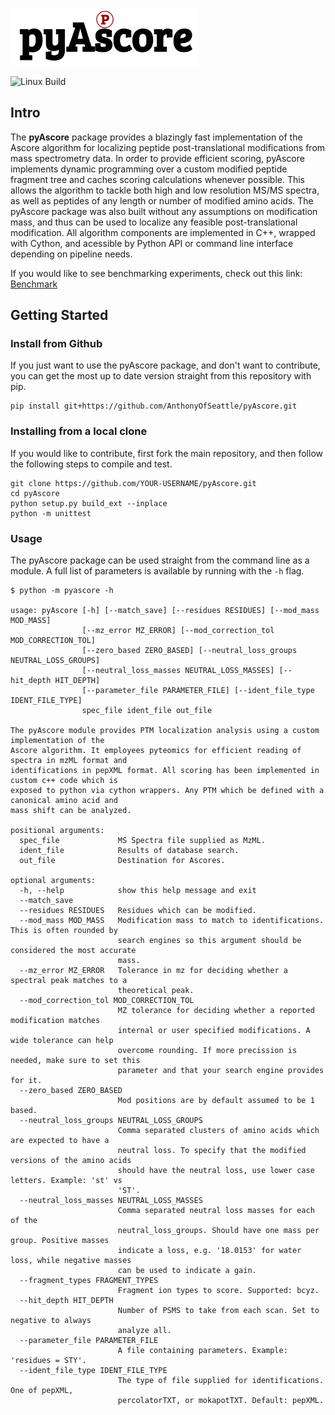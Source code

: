 <img src="https://raw.githubusercontent.com/AnthonyOfSeattle/pyAscore/main/static/logo.png" width="300" title="pyAscore Logo">

![Linux Build](https://github.com/AnthonyOfSeattle/pyAscore/actions/workflows/linux-build.yml/badge.svg)

## Intro

The **pyAscore** package provides a blazingly fast implementation of the Ascore algorithm for localizing peptide post-translational modifications from mass spectrometry data.
In order to provide efficient scoring, pyAscore implements dynamic programming over a custom modified peptide fragment tree and caches scoring calculations whenever possible.
This allows the algorithm to tackle both high and low resolution MS/MS spectra, as well as peptides of any length or number of modified amino acids.
The pyAscore package was also built without any assumptions on modification mass, and thus can be used to localize any feasible post-translational modification.
All algorithm components are implemented in C++, wrapped with Cython, and acessible by Python API or command line interface depending on pipeline needs.

If you would like to see benchmarking experiments, check out this link:
[Benchmark](https://github.com/AnthonyOfSeattle/pyAscore/tree/benchmark/experiments)

## Getting Started

### Install from Github

If you just want to use the pyAscore package, and don't want to contribute, you can get the most up to date version straight from this repository with pip.

```
pip install git+https://github.com/AnthonyOfSeattle/pyAscore.git
```

### Installing from a local clone

If you would like to contribute, first fork the main repository, and then follow the following steps to compile and test.

```
git clone https://github.com/YOUR-USERNAME/pyAscore.git
cd pyAscore
python setup.py build_ext --inplace
python -m unittest 
```
### Usage

The pyAscore package can be used straight from the command line as a module. 
A full list of parameters is available by running with the `-h` flag.

```
$ python -m pyascore -h

usage: pyAscore [-h] [--match_save] [--residues RESIDUES] [--mod_mass MOD_MASS]
                [--mz_error MZ_ERROR] [--mod_correction_tol MOD_CORRECTION_TOL]
                [--zero_based ZERO_BASED] [--neutral_loss_groups NEUTRAL_LOSS_GROUPS]
                [--neutral_loss_masses NEUTRAL_LOSS_MASSES] [--hit_depth HIT_DEPTH]
                [--parameter_file PARAMETER_FILE] [--ident_file_type IDENT_FILE_TYPE]
                spec_file ident_file out_file

The pyAscore module provides PTM localization analysis using a custom implementation of the
Ascore algorithm. It employees pyteomics for efficient reading of spectra in mzML format and
identifications in pepXML format. All scoring has been implemented in custom c++ code which is
exposed to python via cython wrappers. Any PTM which be defined with a canonical amino acid and
mass shift can be analyzed.

positional arguments:
  spec_file             MS Spectra file supplied as MzML.
  ident_file            Results of database search.
  out_file              Destination for Ascores.

optional arguments:
  -h, --help            show this help message and exit
  --match_save
  --residues RESIDUES   Residues which can be modified.
  --mod_mass MOD_MASS   Modification mass to match to identifications. This is often rounded by
                        search engines so this argument should be considered the most accurate
                        mass.
  --mz_error MZ_ERROR   Tolerance in mz for deciding whether a spectral peak matches to a
                        theoretical peak.
  --mod_correction_tol MOD_CORRECTION_TOL
                        MZ tolerance for deciding whether a reported modification matches
                        internal or user specified modifications. A wide tolerance can help
                        overcome rounding. If more precission is needed, make sure to set this
                        parameter and that your search engine provides for it.
  --zero_based ZERO_BASED
                        Mod positions are by default assumed to be 1 based.
  --neutral_loss_groups NEUTRAL_LOSS_GROUPS
                        Comma separated clusters of amino acids which are expected to have a
                        neutral loss. To specify that the modified versions of the amino acids
                        should have the neutral loss, use lower case letters. Example: 'st' vs
                        'ST'.
  --neutral_loss_masses NEUTRAL_LOSS_MASSES
                        Comma separated neutral loss masses for each of the
                        neutral_loss_groups. Should have one mass per group. Positive masses
                        indicate a loss, e.g. '18.0153' for water loss, while negative masses
                        can be used to indicate a gain.
  --fragment_types FRAGMENT_TYPES
                        Fragment ion types to score. Supported: bcyz.
  --hit_depth HIT_DEPTH
                        Number of PSMS to take from each scan. Set to negative to always
                        analyze all.
  --parameter_file PARAMETER_FILE
                        A file containing parameters. Example: 'residues = STY'.
  --ident_file_type IDENT_FILE_TYPE
                        The type of file supplied for identifications. One of pepXML,
                        percolatorTXT, or mokapotTXT. Default: pepXML.
```
